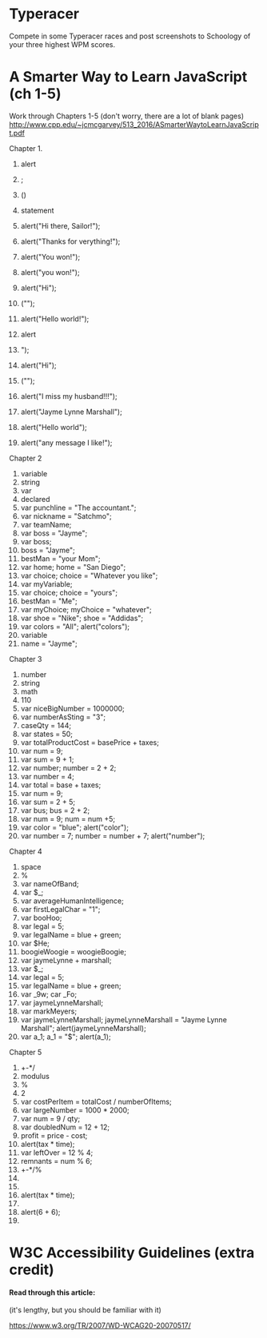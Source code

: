 # Typeracer

Compete in some Typeracer races and post screenshots to Schoology of your three highest WPM scores.

# A Smarter Way to Learn JavaScript (ch 1-5)

Work through Chapters 1-5 (don't worry, there are a lot of blank pages) http://www.cpp.edu/~jcmcgarvey/513_2016/ASmarterWaytoLearnJavaScript.pdf

Chapter 1.
1. alert
2. ;
3. ()
4. statement
5. alert("Hi there, Sailor!");
6. alert("Thanks for verything!");

8. alert("You won!");
9. alert("you won!");
10. alert("Hi");
11. ("");
12. alert("Hello world!");
13. alert 
14. ");
15. alert("Hi");
16. ("");
17. alert("I miss my husband!!!");
18. alert("Jayme Lynne Marshall");
19. alert("Hello world");
20. alert("any message I like!");

Chapter 2
1. variable
2. string
3. var
4. declared
5. var punchline = "The accountant.";
6. var nickname = "Satchmo";
7. var teamName;
8. var boss = "Jayme";
9. var boss;
10. boss = "Jayme";
11. bestMan = "your Mom";
12. var home; home = "San Diego";
13. var choice; choice = "Whatever you like";
14. var myVariable;
15. var choice; choice = "yours";
16. bestMan = "Me";
17. var myChoice; myChoice = "whatever";
18. var shoe = "Nike"; shoe = "Addidas";
19. var colors = "All"; alert("colors");
20. variable
21. name = "Jayme";

Chapter 3
1. number
2. string
3. math
4. 110
5. var niceBigNumber = 1000000;
6. var numberAsSting = "3";
7. caseQty = 144;
8. var states = 50;
9. var totalProductCost = basePrice + taxes;
10. var num = 9;
11. var sum = 9 + 1;
12. var number; number = 2 + 2;
13. var number = 4;
14. var total = base + taxes;
15. var num = 9;
16. var sum = 2 + 5;
17. var bus; bus = 2 + 2;
18. var num = 9; num = num +5;
19. var color = "blue"; alert("color");
20. var number = 7; number = number + 7; alert("number");

Chapter 4
1. space
2. %
3. var nameOfBand;
4. var $_;
5. var averageHumanIntelligence;
6. var firstLegalChar = "1";
7. var booHoo;
8. var legal = 5;
9. var legalName = blue + green;
10. var $He;
11. boogieWoogie = woogieBoogie;
12. var jaymeLynne + marshall;
13. var $_;
14. var legal = 5;
15. var legalName = blue + green;
16. var _9w; car _Fo;
17. var jaymeLynneMarshall;
18. var markMeyers;
19. var jaymeLynneMarshall;
jaymeLynneMarshall = "Jayme Lynne Marshall";
alert(jaymeLynneMarshall);
20. var a_1;
a_1 = "$"; 
alert(a_1);

Chapter 5
1. +-*/
2. modulus
3. %
4. 2
5. var costPerItem = totalCost / numberOfItems;
6. var largeNumber = 1000 * 2000;
7. var num = 9 / qty;
8. var doubledNum = 12 + 12;
9. profit = price - cost;
10. alert(tax * time);
11. var leftOver = 12 % 4;
12. remnants = num % 6;
13. +-*/% 
14. 
15. 
16. alert(tax * time);
17. 
18. alert(6 + 6);
19. 
# W3C Accessibility Guidelines (extra credit)

#### Read through this article:

(it's lengthy, but you should be familiar with it)

https://www.w3.org/TR/2007/WD-WCAG20-20070517/
